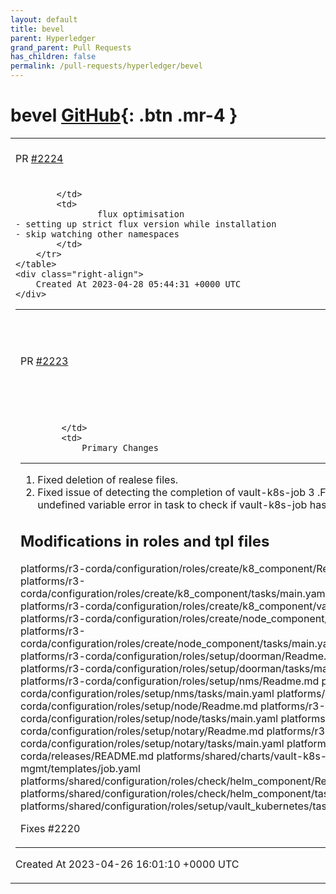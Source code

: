 ```yaml
---
layout: default
title: bevel
parent: Hyperledger
grand_parent: Pull Requests
has_children: false
permalink: /pull-requests/hyperledger/bevel
---
```


# bevel <span class="fs-3 right-align">[GitHub](https://github.com/hyperledger/bevel){: .btn .mr-4 }</span>


<div>
    <table>
        <tr>
            <td>
                PR <a href="https://github.com/hyperledger/bevel/pull/2224" class=".btn">#2224</a>
            </td>
            <td>
                <b>
                    [ci-skip] flux optimisation
                </b>
            </td>
        </tr>
        <tr>
            <td>
                
            </td>
            <td>
                    flux optimisation
    - setting up strict flux version while installation
    - skip watching other namespaces
            </td>
        </tr>
    </table>
    <div class="right-align">
        Created At 2023-04-28 05:44:31 +0000 UTC
    </div>
</div>

<div>
    <table>
        <tr>
            <td>
                PR <a href="https://github.com/hyperledger/bevel/pull/2223" class=".btn">#2223</a>
            </td>
            <td>
                <b>
                    [ci-skip] Reset network doesn't clean all git release
                </b>
            </td>
        </tr>
        <tr>
            <td>
                
            </td>
            <td>
                Primary Changes
--------------
1. Fixed deletion of realese files.
2. Fixed issue of detecting the completion of vault-k8s-job 
3 .Fixed undefined variable error in task to check if vault-k8s-job has completed

Modifications in roles and tpl files
-----------------------
platforms/r3-corda/configuration/roles/create/k8_component/Readme.md 
platforms/r3-corda/configuration/roles/create/k8_component/tasks/main.yaml 
platforms/r3-corda/configuration/roles/create/k8_component/vars/main.yaml 
platforms/r3-corda/configuration/roles/create/node_component/Readme.md 
platforms/r3-corda/configuration/roles/create/node_component/tasks/main.yaml 
platforms/r3-corda/configuration/roles/setup/doorman/Readme.md 
platforms/r3-corda/configuration/roles/setup/doorman/tasks/main.yml 
platforms/r3-corda/configuration/roles/setup/nms/Readme.md 
platforms/r3-corda/configuration/roles/setup/nms/tasks/main.yaml 
platforms/r3-corda/configuration/roles/setup/node/Readme.md 
platforms/r3-corda/configuration/roles/setup/node/tasks/main.yaml 
platforms/r3-corda/configuration/roles/setup/notary/Readme.md 
platforms/r3-corda/configuration/roles/setup/notary/tasks/main.yaml 
platforms/r3-corda/releases/README.md
platforms/shared/charts/vault-k8s-mgmt/templates/job.yaml platforms/shared/configuration/roles/check/helm_component/Readme.md platforms/shared/configuration/roles/check/helm_component/tasks/main.yaml platforms/shared/configuration/roles/setup/vault_kubernetes/tasks/main.yaml

Fixes
#2220 
            </td>
        </tr>
    </table>
    <div class="right-align">
        Created At 2023-04-26 16:01:10 +0000 UTC
    </div>
</div>

